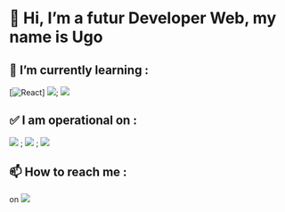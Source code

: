 # 👋 Hi, I’m a futur Developer Web, my name is **Ugo** 

## 🌱 I’m currently learning : 
[![React](https://img.shields.io/badge/React-20232A?style=for-the-badge&logo=react&logoColor=61DAFB)]
<img src="{https://img.shields.io/badge/React-20232A?style=for-the-badge&logo=react&logoColor=61DAFB}" />; <img src="{https://img.shields.io/badge/Vue.js-35495E?style=for-the-badge&logo=vuedotjs&logoColor=4FC08D}" />
## ✅ I am operational on : 
<img src="{https://img.shields.io/badge/HTML5-E34F26?style=for-the-badge&logo=html5&logoColor=white}" /> ; <img src="{https://img.shields.io/badge/CSS3-1572B6?style=for-the-badge&logo=css3&logoColor=white}" /> ; <img src="{https://img.shields.io/badge/JavaScript-323330?style=for-the-badge&logo=javascript&logoColor=F7DF1E}" />
  
## 📫 How to reach me :
on <img src="{-https://img.shields.io/badge/Discord-5865F2?style=for-the-badge&logo=discord&logoColor=white}" />

<!---
Ugz31/Ugz31 is a ✨ special ✨ repository because its `README.md` (this file) appears on your GitHub profile.
You can click the Preview link to take a look at your changes.
--->
